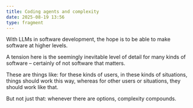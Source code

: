 ```yaml
---
title: Coding agents and complexity
date: 2025-08-19 13:56
type: fragment
---
```

With LLMs in software development, the hope is to be able to make software at higher levels.

A tension here is the seemingly inevitable level of detail for many kinds of software – certainly of not software that matters.

These are things like: for these kinds of users, in these kinds of situations, things should work this way, whereas for other users or situations, they should work like that.

But not just that: whenever there are options, complexity compounds.

